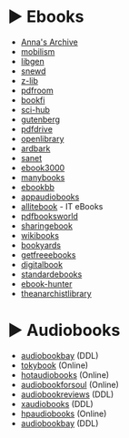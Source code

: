 # ► Ebooks

-   [Anna's Archive](https://annas-archive.org/search)
-   [mobilism](https://forum.mobilism.org)
-   [libgen](https://libgen.rs)
-   [snewd](https://snewd.com)
-   [z-lib](https://z-lib.org/)
-   [pdfroom](https://pdfroom.com)
-   [bookfi](https://en.bookfi.net)
-   [sci-hub](https://sci-hub.se)
-   [gutenberg](https://www.gutenberg.org)
-   [pdfdrive](https://pdfdrive.com)
-   [openlibrary](https://openlibrary.org)
-   [ardbark](https://ardbark.com)
-   [sanet](https://sanet.ws/books)
-   [ebook3000](https://ebook3000.com)
-   [manybooks](https://manybooks.net)
-   [ebookbb](https://ebookbb.com)
-   [appaudiobooks](https://appaudiobooks.com/)
-   [allitebook](https://allitebook.xyz/) - IT eBooks
-   [pdfbooksworld](https://pdfbooksworld.com)
-   [sharingebook](https://sharingebook.com)
-   [wikibooks](https://wikibooks.org)
-   [bookyards](https://bookyards.com/en)
-   [getfreeebooks](https://getfreeebooks.com)
-   [digitalbook](https://www.digitalbook.io)
-   [standardebooks](https://standardebooks.org)
-   [ebook-hunter](https://ebook-hunter.org/)
-   [theanarchistlibrary](https://theanarchistlibrary.org/search)

# ► Audiobooks

-   [audiobookbay](http://audiobookbay.ws/) (DDL)
-   [tokybook](https://tokybook.com/) (Online)
-   [hotaudiobooks](https://hotaudiobooks.com) (Online)
-   [audiobookforsoul](https://audiobookforsoul.net/) (Online)
-   [audiobookreviews](https://audiobookreviews.com) (DDL)
-   [xaudiobooks](https://xaudiobooks.com) (DDL)
-   [hpaudiobooks](hpaudiobooks.club) (Online)
-   [audiobookbay](http://audiobookbay.nl/) (DDL)

